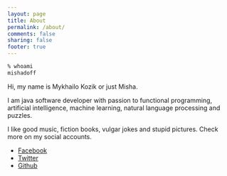 ```yaml
---
layout: page
title: About
permalink: /about/
comments: false
sharing: false
footer: true
---
```


```bash
% whoami
mishadoff
```

Hi, my name is Mykhailo Kozik or just Misha.

I am java software developer with passion to functional programming, artificial intelligence, machine learning, natural language processing and puzzles.

I like good music, fiction books, vulgar jokes and stupid pictures. Check more on my social accounts.

* [Facebook](https://www.facebook.com/mishadoff)
* [Twitter](https://twitter.com/mishadoff)
* [Github](https://github.com/mishadoff)
